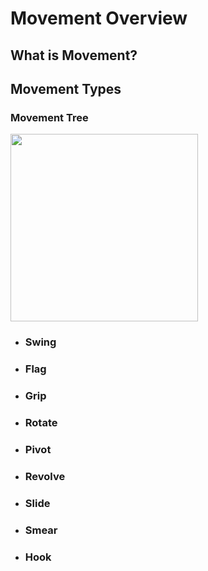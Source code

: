 # Movement Overview

## What is Movement?

## Movement Types

### Movement Tree

<img width="300" height="300" src="/../public/Placeholder_Tree.png" />

- ### Swing
- ### Flag
- ### Grip
- ### Rotate
- ### Pivot
- ### Revolve
- ### Slide
- ### Smear
- ### Hook

